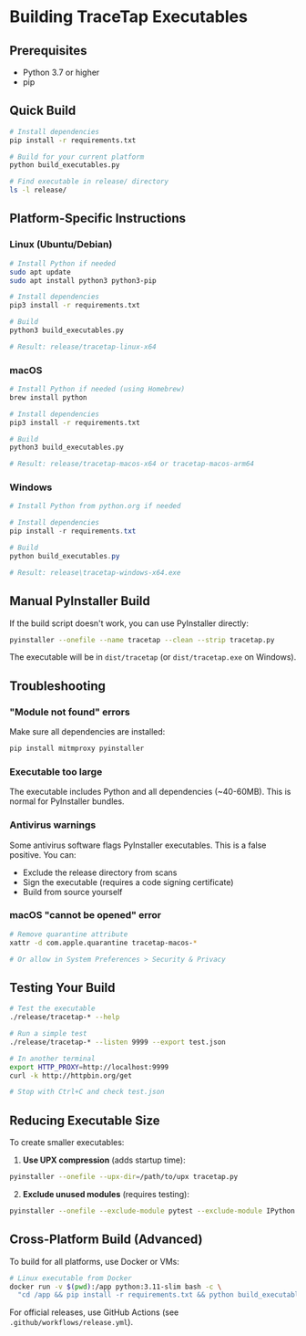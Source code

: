 # Building TraceTap Executables

## Prerequisites

- Python 3.7 or higher
- pip

## Quick Build

```bash
# Install dependencies
pip install -r requirements.txt

# Build for your current platform
python build_executables.py

# Find executable in release/ directory
ls -l release/
```

## Platform-Specific Instructions

### Linux (Ubuntu/Debian)

```bash
# Install Python if needed
sudo apt update
sudo apt install python3 python3-pip

# Install dependencies
pip3 install -r requirements.txt

# Build
python3 build_executables.py

# Result: release/tracetap-linux-x64
```

### macOS

```bash
# Install Python if needed (using Homebrew)
brew install python

# Install dependencies
pip3 install -r requirements.txt

# Build
python3 build_executables.py

# Result: release/tracetap-macos-x64 or tracetap-macos-arm64
```

### Windows

```powershell
# Install Python from python.org if needed

# Install dependencies
pip install -r requirements.txt

# Build
python build_executables.py

# Result: release\tracetap-windows-x64.exe
```

## Manual PyInstaller Build

If the build script doesn't work, you can use PyInstaller directly:

```bash
pyinstaller --onefile --name tracetap --clean --strip tracetap.py
```

The executable will be in `dist/tracetap` (or `dist/tracetap.exe` on Windows).

## Troubleshooting

### "Module not found" errors

Make sure all dependencies are installed:
```bash
pip install mitmproxy pyinstaller
```

### Executable too large

The executable includes Python and all dependencies (~40-60MB). This is normal for PyInstaller bundles.

### Antivirus warnings

Some antivirus software flags PyInstaller executables. This is a false positive. You can:
- Exclude the release directory from scans
- Sign the executable (requires a code signing certificate)
- Build from source yourself

### macOS "cannot be opened" error

```bash
# Remove quarantine attribute
xattr -d com.apple.quarantine tracetap-macos-*

# Or allow in System Preferences > Security & Privacy
```

## Testing Your Build

```bash
# Test the executable
./release/tracetap-* --help

# Run a simple test
./release/tracetap-* --listen 9999 --export test.json

# In another terminal
export HTTP_PROXY=http://localhost:9999
curl -k http://httpbin.org/get

# Stop with Ctrl+C and check test.json
```

## Reducing Executable Size

To create smaller executables:

1. **Use UPX compression** (adds startup time):
```bash
pyinstaller --onefile --upx-dir=/path/to/upx tracetap.py
```

2. **Exclude unused modules** (requires testing):
```bash
pyinstaller --onefile --exclude-module pytest --exclude-module IPython tracetap.py
```

## Cross-Platform Build (Advanced)

To build for all platforms, use Docker or VMs:

```bash
# Linux executable from Docker
docker run -v $(pwd):/app python:3.11-slim bash -c \
  "cd /app && pip install -r requirements.txt && python build_executables.py"
```

For official releases, use GitHub Actions (see `.github/workflows/release.yml`).